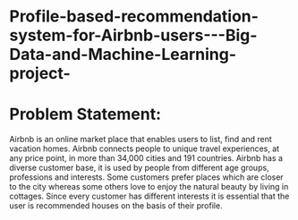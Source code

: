 # Profile-based-recommendation-system-for-Airbnb-users---Big-Data-and-Machine-Learning-project-

# Problem Statement:
Airbnb is an online market place that enables users to list, find and rent vacation homes. Airbnb connects people to unique travel experiences, at any price point, in more than 34,000 cities and 191 countries. Airbnb has a diverse customer base, it is used by people from different age groups, professions and interests. Some customers prefer places which are closer to the city whereas some others love to enjoy the natural beauty by living in cottages. Since every customer has different interests it is essential that the user is recommended houses on the basis of their profile.

